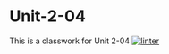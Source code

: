 # Unit-2-04
This is a classwork for Unit 2-04
[![linter](https://github.com/Tairah/Unit-2-04/workflows/linter/badge.svg)](https://github.com/marketplace/actions/super-linter)
